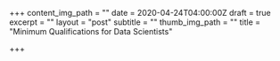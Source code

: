 +++
content_img_path = ""
date = 2020-04-24T04:00:00Z
draft = true
excerpt = ""
layout = "post"
subtitle = ""
thumb_img_path = ""
title = "Minimum Qualifications for Data Scientists"

+++
